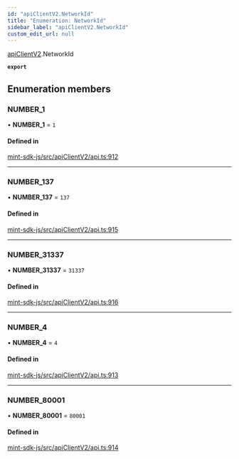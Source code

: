 ```yaml
---
id: "apiClientV2.NetworkId"
title: "Enumeration: NetworkId"
sidebar_label: "apiClientV2.NetworkId"
custom_edit_url: null
---
```


[apiClientV2](../modules/apiClientV2).NetworkId

**`export`**

## Enumeration members

### NUMBER\_1

• **NUMBER\_1** = `1`

#### Defined in

[mint-sdk-js/src/apiClientV2/api.ts:912](https://github.com/KyuzanInc/mint-sdk-js/blob/116138b/src/apiClientV2/api.ts#L912)

___

### NUMBER\_137

• **NUMBER\_137** = `137`

#### Defined in

[mint-sdk-js/src/apiClientV2/api.ts:915](https://github.com/KyuzanInc/mint-sdk-js/blob/116138b/src/apiClientV2/api.ts#L915)

___

### NUMBER\_31337

• **NUMBER\_31337** = `31337`

#### Defined in

[mint-sdk-js/src/apiClientV2/api.ts:916](https://github.com/KyuzanInc/mint-sdk-js/blob/116138b/src/apiClientV2/api.ts#L916)

___

### NUMBER\_4

• **NUMBER\_4** = `4`

#### Defined in

[mint-sdk-js/src/apiClientV2/api.ts:913](https://github.com/KyuzanInc/mint-sdk-js/blob/116138b/src/apiClientV2/api.ts#L913)

___

### NUMBER\_80001

• **NUMBER\_80001** = `80001`

#### Defined in

[mint-sdk-js/src/apiClientV2/api.ts:914](https://github.com/KyuzanInc/mint-sdk-js/blob/116138b/src/apiClientV2/api.ts#L914)
